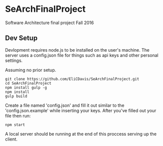 # SeArchFinalProject
Software Architecture final project Fall 2016

## Dev Setup
Devlopment requires node.js to be installed on the user's machine.  The server uses a config.json file for things such as api keys and other personal settings.

Assuming no prior setup.
```
git clone https://github.com/EliCDavis/SeArchFinalProject.git
cd SeArchFinalProject
npm install gulp -g
npm install
gulp build
```

Create a file named 'config.json' and fill it out similar to the 'config.json.example' while inserting your keys.  After you've filled out your file then run: 
```
npm start
```

A local server should be running at the end of this proccess serving up the client.
